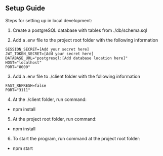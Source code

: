## Setup Guide

Steps for setting up in local development:

1. Create a postgreSQL database with tables from ./db/schema.sql

2. Add a .env file to the project root folder with the following information
```
SESSION_SECRET=[Add your secret here]
JWT_TOKEN_SECRET=[Add your secret here]
DATABASE_URL="postgresql:[Add database location here]"
HOST="localhost"
PORT="8000"
```

3. Add a .env file to ./client folder with the following information
```
FAST_REFRESH=false
PORT="3111"
```

4. At the ./client folder, run command:
  - npm install

5. At the project root folder, run command:
  - npm install

6. To start the program, run command at the project root folder:
  - npm start